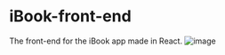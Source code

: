 # iBook-front-end
The front-end for the iBook app made in React.
![image](https://github.com/JakariaJishan/VenomPrecision-front-end/assets/73704727/e543db49-d675-4698-b11a-519695cfedca)
